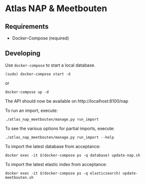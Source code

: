 Atlas NAP & Meetbouten
======================


Requirements
------------

* Docker-Compose (required)


Developing
----------

Use `docker-compose` to start a local database.

	(sudo) docker-compose start -d

or

	docker-compose up -d

The API should now be available on http://localhost:8100/nap

To run an import, execute:

	./atlas_nap_meetbouten/manage.py run_import


To see the various options for partial imports, execute:

	./atlas_nap_meetbouten/manage.py run_import --help


To import the latest database from acceptance:

	docker exec -it $(docker-compose ps -q database) update-nap.sh
	 
To import the latest elastic index from acceptance:

	docker exec -it $(docker-compose ps -q elasticsearch) update-meetbouten.sh 
	 
